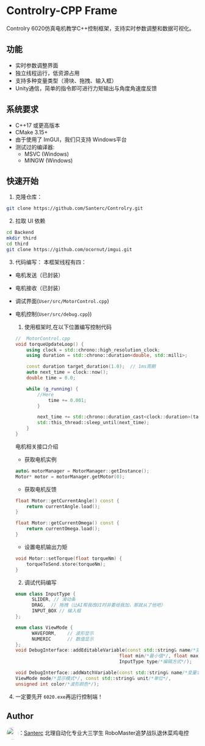# Controlry-CPP Frame

Controlry 6020仿真电机教学C++控制框架，支持实时参数调整和数据可视化。

## 功能

- 实时参数调整界面
- 独立线程运行，低资源占用
- 支持多种变量类型（滑块、拖拽、输入框）
- Unity通信，简单的指令即可进行力矩输出与角度角速度反馈

## 系统要求

- C++17 或更高版本
- CMake 3.15+
- 由于使用了 ImGUI，我们只支持 Windows平台
- 测试过的编译器:
  - MSVC (Windows)
  - MINGW (Windows)

## 快速开始

1. 克隆仓库：
```bash
git clone https://github.com/Santerc/Controlry.git
```
2. 拉取 UI 依赖

```bash
cd Backend
mkdir third
cd third
git clone https://github.com/ocornut/imgui.git
```

3. 代码编写：
本框架线程有四：
- 电机发送（已封装）
- 电机接收（已封装）
- 调试界面(`User/src/MotorControl.cpp`)
- 电机控制(`User/src/debug.cpp`))

  1. 使用框架时,在以下位置编写控制代码
  ```c++
  //  MotorControl.cpp
  void torqueUpdateLoop() {
      using clock = std::chrono::high_resolution_clock;
      using duration = std::chrono::duration<double, std::milli>;
  
      const duration target_duration(1.0);  // 1ms周期
      auto next_time = clock::now();
      double time = 0.0;
  
      while (g_running) {
          //Here
              time += 0.001;
          }
  
          next_time += std::chrono::duration_cast<clock::duration>(target_duration);
          std::this_thread::sleep_until(next_time);
      }
  }
  ```
  电机相关接口介绍
  - 获取电机实例
  ```c++
  auto& motorManager = MotorManager::getInstance();
  Motor* motor = motorManager.getMotor(0);
  ```
  - 获取电机反馈
  ```c++
  float Motor::getCurrentAngle() const {
      return currentAngle.load();
  }
  
  float Motor::getCurrentOmega() const {
      return currentOmega.load();
  }
  ```
  - 设置电机输出力矩
  ```c++
  void Motor::setTorque(float torqueNm) {
      torqueToSend.store(torqueNm);
  }
  ```
  2. 调试代码编写
  ```c++
  enum class InputType {
        SLIDER, // 滑动条
        DRAG,  // 拖拽（让AI帮我改UI时非要给我加，那就从了他吧）
        INPUT_BOX // 输入框
  };

  enum class ViewMode {
        WAVEFORM,    // 波形显示
        NUMERIC      // 数值显示
  };
  void DebugInterface::addEditableVariable(const std::string& name/*变量名*/, float* value/*欲编辑变量指针*/,
                                        float min/*最小值*/, float max/*最大值*/, float step/*最小改变步长*/,
                                        InputType type/*编辑方式*/);
  
  void DebugInterface::addWatchVariable(const std::string& name/*变量名*/, float* value/*欲观测变量指针*/,
  ViewMode mode/*显示模式*/, const std::string& unit/*单位*/,
  unsigned int color/*波形颜色*/);
  ```
4. 一定要先开 `6020.exe`再运行控制端！
## Author

<img src="https://avatars.githubusercontent.com/u/131346045?s=96&v=4" width="32" height="32" style="vertical-align:middle;border-radius:50%;" />：[Santerc](https://github.com/Santerc)
北理自动化专业大三学生 RoboMaster追梦战队退休菜鸡电控